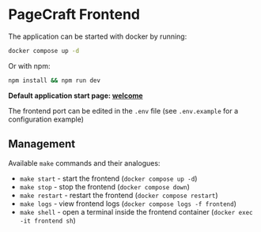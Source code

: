 # PageCraft Frontend

The application can be started with docker by running:

```bash
docker compose up -d
```

Or with npm:

```bash
npm install && npm run dev
```

**Default application start page: [welcome](http://localhost/welcome)**

The frontend port can be edited in the `.env` file (see `.env.example` for a configuration example)

## Management

Available `make` commands and their analogues:

-   `make start` - start the frontend (`docker compose up -d`)
-   `make stop` - stop the frontend (`docker compose down`)
-   `make restart` - restart the frontend (`docker compose restart`)
-   `make logs` - view frontend logs (`docker compose logs -f frontend`)
-   `make shell` - open a terminal inside the frontend container (`docker exec -it frontend sh`)
